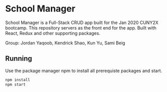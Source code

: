 # School Manager

School Manager is a Full-Stack CRUD app built for the Jan 2020 CUNY2X bootcamp. This repository servers as the front end for the app. Built with React, Redux and other supporting packages.

Group: Jordan Yaqoob, Kendrick Shao, Kun Yu, Sami Beig

## Running

Use the package manager npm to install all prerequiste packages and start.

```bash
npm install
npm start
```
